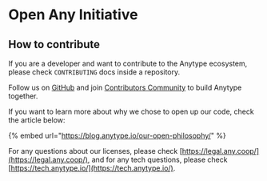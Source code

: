 # Open Any Initiative

## **How to contribute**

If you are a developer and want to contribute to the Anytype ecosystem, please check `CONTRIBUTING` docs inside a repository.

Follow us on [GitHub](https://github.com/anyproto) and join [Contributors Community](https://github.com/orgs/anyproto/discussions) to build Anytype together.

If you want to learn more about why we chose to open up our code, check the article below:&#x20;

{% embed url="https://blog.anytype.io/our-open-philosophy/" %}

For any questions about our licenses, please check [https://legal.any.coop/](https://legal.any.coop/), and for any tech questions, please check [https://tech.anytype.io/](https://tech.anytype.io/).
